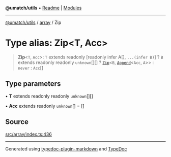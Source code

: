 **@umatch/utils** • [Readme](../../index.md) \| [Modules](../../modules.md)

***

[@umatch/utils](../../modules.md) / [array](../index.md) / Zip

# Type alias: Zip\<T, Acc\>

> **Zip**\<`T`, `Acc`\>: `T` extends readonly [readonly infer A[], `...(infer B)`] ? `B` extends readonly readonly `unknown`[][] ? [`Zip`](Zip.md)\<`B`, [`Append`](Append.md)\<`Acc`, `A`\>\> : `never` : `Acc`[]

## Type parameters

• **T** extends readonly readonly `unknown`[][]

• **Acc** extends readonly `unknown`[] = []

## Source

[src/array/index.ts:436](https://github.com/umatch-oficial/utils/blob/ed8915b/src/array/index.ts#L436)

***

Generated using [typedoc-plugin-markdown](https://www.npmjs.com/package/typedoc-plugin-markdown) and [TypeDoc](https://typedoc.org/)
